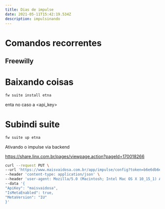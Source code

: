 ```yaml
---
title: Dias de impulse
date: 2021-05-11T15:42:19.534Z
description: impulsinando
---
```

# Comandos recorrentes


## Freewilly

# Baixando coisas

```bash
fw suite install etna
```
enta no caso  a <api_key>

# Subindi suite

```bash
fw suite up etna
```

Ativando o impulse via backend

https://share.linx.com.br/pages/viewpage.action?pageId=170018266

```bash
curl --request PUT \
--url 'https://www.maisvaidosa.com.br/app/impulse/config?token=b6e6db6e-467c-4de8-8f5e-e22c7565da81' \
--header 'content-type: application/json' \
--header 'user-agent: Mozilla/5.0 (Macintosh; Intel Mac OS X 10_15_1) AppleWebKit/537.36 (KHTML, like Gecko) Chrome/78.0.3904.108 Safari/537.36' \
--data '{
"ApiKey": "maisvaidosa",
"IsMetaEnabled": true,
"MetaVersion": "IU"
}'
```
